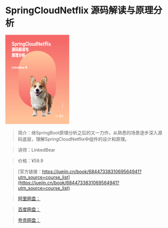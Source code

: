 # SpringCloudNetflix 源码解读与原理分析

![img](../../assets/1726dbe3e46ccdab~tplv-t2oaga2asx-no-mark_280_280_200_280.png)

> 简介：继SpringBoot原理分析之后的又一力作，从熟悉的场景逐步深入源码底层，理解SpringCloudNetflix中组件的设计和原理。

> 讲师：LinkedBear

> 价格：¥59.9

> [官方链接：https://juejin.cn/book/6844733831069564941?utm_source=course_list](https://juejin.cn/book/6844733831069564941?utm_source=course_list)

> [阿里网盘：]()

> [百度网盘：]()

> [夸克网盘：]()
